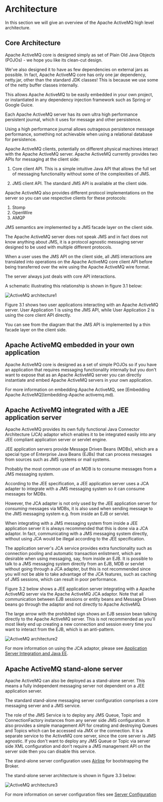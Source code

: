 # Architecture

In this section we will give an overview of the Apache ActiveMQ high level
architecture.

## Core Architecture

Apache ActiveMQ core is designed simply as set of Plain Old Java Objects
(POJOs) - we hope you like its clean-cut design.

We've also designed it to have as few dependencies on external jars as
possible. In fact, Apache ActiveMQ core has only one jar dependency, netty.jar,
other than the standard JDK classes! This is because we use some of the
netty buffer classes internally.

This allows Apache ActiveMQ to be easily embedded in your own project, or
instantiated in any dependency injection framework such as Spring or
Google Guice.

Each Apache ActiveMQ server has its own ultra high performance persistent
journal, which it uses for message and other persistence.

Using a high performance journal allows outrageous persistence message
performance, something not achievable when using a relational database
for persistence.

Apache ActiveMQ clients, potentially on different physical machines interact
with the Apache ActiveMQ server. Apache ActiveMQ currently provides two APIs for
messaging at the client side:

1. Core client API. This is a simple intuitive Java API that allows the
    full set of messaging functionality without some of the complexities
    of JMS.

2. JMS client API. The standard JMS API is available at the client
    side.

Apache ActiveMQ also provides different protocol implementations on the server so you can use respective clients for these protocols:

1. Stomp
2. OpenWire
3. AMQP


JMS semantics are implemented by a JMS facade layer on the client
side.

The Apache ActiveMQ server does not speak JMS and in fact does not know
anything about JMS, it is a protocol agnostic messaging server designed
to be used with multiple different protocols.

When a user uses the JMS API on the client side, all JMS interactions
are translated into operations on the Apache ActiveMQ core client API before
being transferred over the wire using the Apache ActiveMQ wire format.

The server always just deals with core API interactions.

A schematic illustrating this relationship is shown in figure 3.1 below:

![ActiveMQ architecture1](images/architecture1.jpg)

Figure 3.1 shows two user applications interacting with an Apache ActiveMQ
server. User Application 1 is using the JMS API, while User Application
2 is using the core client API directly.

You can see from the diagram that the JMS API is implemented by a thin
facade layer on the client side.

## Apache ActiveMQ embedded in your own application

Apache ActiveMQ core is designed as a set of simple POJOs so if you have an
application that requires messaging functionality internally but you
don't want to expose that as an Apache ActiveMQ server you can directly
instantiate and embed Apache ActiveMQ servers in your own application.

For more information on embedding Apache ActiveMQ, see [Embedding Apache ActiveMQ](embedding-Apache activemq.md).

## Apache ActiveMQ integrated with a JEE application server

Apache ActiveMQ provides its own fully functional Java Connector Architecture
(JCA) adaptor which enables it to be integrated easily into any JEE
compliant application server or servlet engine.

JEE application servers provide Message Driven Beans (MDBs), which are a
special type of Enterprise Java Beans (EJBs) that can process messages
from sources such as JMS systems or mail systems.

Probably the most common use of an MDB is to consume messages from a JMS
messaging system.

According to the JEE specification, a JEE application server uses a JCA
adapter to integrate with a JMS messaging system so it can consume
messages for MDBs.

However, the JCA adapter is not only used by the JEE application server
for *consuming* messages via MDBs, it is also used when sending message
to the JMS messaging system e.g. from inside an EJB or servlet.

When integrating with a JMS messaging system from inside a JEE
application server it is always recommended that this is done via a JCA
adaptor. In fact, communicating with a JMS messaging system directly,
without using JCA would be illegal according to the JEE specification.

The application server's JCA service provides extra functionality such
as connection pooling and automatic transaction enlistment, which are
desirable when using messaging, say, from inside an EJB. It is possible
to talk to a JMS messaging system directly from an EJB, MDB or servlet
without going through a JCA adapter, but this is not recommended since
you will not be able to take advantage of the JCA features, such as
caching of JMS sessions, which can result in poor performance.

Figure 3.2 below shows a JEE application server integrating with a
Apache ActiveMQ server via the Apache ActiveMQ JCA adaptor. Note that all
communication between EJB sessions or entity beans and Message Driven
beans go through the adaptor and not directly to Apache ActiveMQ.

The large arrow with the prohibited sign shows an EJB session bean
talking directly to the Apache ActiveMQ server. This is not recommended as
you'll most likely end up creating a new connection and session every
time you want to interact from the EJB, which is an anti-pattern.

![ActiveMQ architecture2](images/architecture2.jpg)

For more information on using the JCA adaptor, please see [Application Server Integration and Java EE](appserver-integration.md).

## Apache ActiveMQ stand-alone server

Apache ActiveMQ can also be deployed as a stand-alone server. This means a
fully independent messaging server not dependent on a JEE application
server.

The standard stand-alone messaging server configuration comprises a core
messaging server and a JMS service.

The role of the JMS Service is to deploy any JMS Queue, Topic and
ConnectionFactory instances from any server side JMS
configuration. It also provides a simple management API for
creating and destroying Queues and Topics
which can be accessed via JMX or the connection. It is a separate
service to the ActiveMQ core server, since the core server is JMS
agnostic. If you don't want to deploy any JMS Queue or Topic via
server side XML configuration and don't require a JMS management
API on the server side then you can disable this service.

The stand-alone server configuration uses [Airline](https://github.com/airlift/airline)
for bootstrapping the Broker.

The stand-alone server architecture is shown in figure 3.3 below:

![ActiveMQ architecture3](images/architecture3.jpg)

For more information on server configuration files see [Server Configuration](server-configuration.md)
